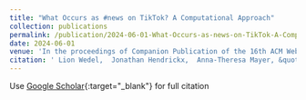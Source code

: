 ```yaml
---
title: "What Occurs as #news on TikTok? A Computational Approach"
collection: publications
permalink: /publication/2024-06-01-What-Occurs-as-news-on-TikTok-A-Computational-Approach
date: 2024-06-01
venue: 'In the proceedings of Companion Publication of the 16th ACM Web Science Conference'
citation: ' Lion Wedel,  Jonathan Hendrickx,  Anna-Theresa Mayer, &quot;What Occurs as #news on TikTok? A Computational Approach.&quot; In the proceedings of Companion Publication of the 16th ACM Web Science Conference, 2024.'
---
```

Use [Google Scholar](https://scholar.google.com/scholar?q=What+Occurs+as+#news+on+TikTok?+A+Computational+Approach){:target="_blank"} for full citation